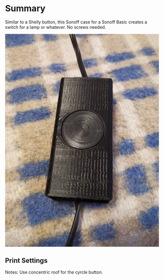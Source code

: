 # Summary
Similar to a Shelly button, this Sonoff case for a Sonoff Basic creates a switch for a lamp or whatever.
No screws needed.

![Image of printed piece](18e029ce-f723-4d5d-ad76-13283f40d636.jpg)

## Print Settings
Notes: Use concentric roof for the cyrcle button.
